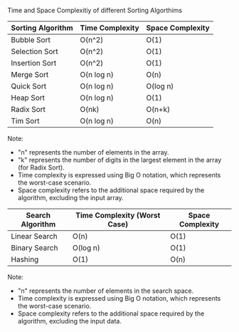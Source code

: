 Time and Space Complexitiy of different Sorting Algorthims

Sorting Algorithm | Time Complexity | Space Complexity
----------------- | --------------- | ----------------
Bubble Sort      | O(n^2)          | O(1)
Selection Sort   | O(n^2)          | O(1)
Insertion Sort   | O(n^2)          | O(1)
Merge Sort       | O(n log n)      | O(n)
Quick Sort       | O(n log n)      | O(log n)
Heap Sort        | O(n log n)      | O(1)
Radix Sort       | O(nk)           | O(n+k)
Tim Sort         | O(n log n)      | O(n)

Note: 
- "n" represents the number of elements in the array.
- "k" represents the number of digits in the largest element in the array (for Radix Sort).
- Time complexity is expressed using Big O notation, which represents the worst-case scenario.
- Space complexity refers to the additional space required by the algorithm, excluding the input array.


Search Algorithm | Time Complexity (Worst Case) | Space Complexity
---------------- | ----------------------------- | ----------------
Linear Search    | O(n)                          | O(1)
Binary Search    | O(log n)                      | O(1)
Hashing          | O(1)                          | O(n)

Note:
- "n" represents the number of elements in the search space.
- Time complexity is expressed using Big O notation, which represents the worst-case scenario.
- Space complexity refers to the additional space required by the algorithm, excluding the input data.

